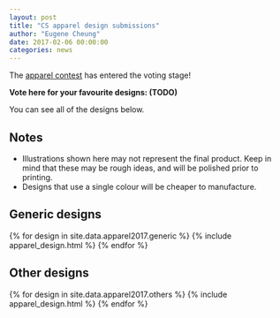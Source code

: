 ```yaml
---
layout: post
title: "CS apparel design submissions"
author: "Eugene Cheung"
date: 2017-02-06 00:00:00
categories: news
---
```


The [apparel contest](/news/2016/12/24/apparel-contest.html) has entered the voting stage!

**Vote here for your favourite designs: (TODO)**

You can see all of the designs below.


## Notes

- Illustrations shown here may not represent the final product. Keep in mind that these may be rough ideas, and will be polished prior to printing.
- Designs that use a single colour will be cheaper to manufacture.


## Generic designs

{% for design in site.data.apparel2017.generic %}
  {% include apparel_design.html %}
{% endfor %}

## Other designs

{% for design in site.data.apparel2017.others %}
  {% include apparel_design.html %}
{% endfor %}
